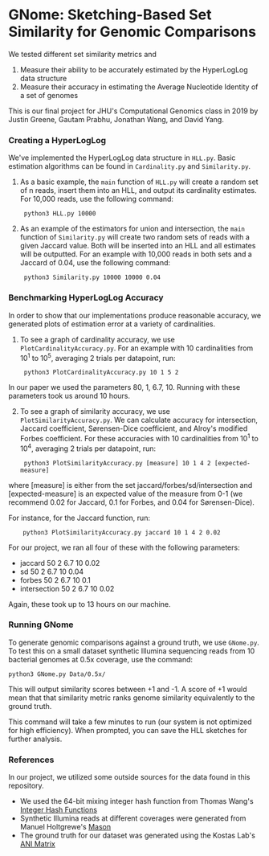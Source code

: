 # GNome: Sketching-Based Set Similarity for Genomic Comparisons

We tested different set similarity metrics and
1. Measure their ability to be accurately estimated by the HyperLogLog data structure
2. Measure their accuracy in estimating the Average Nucleotide Identity of a set of genomes

This is our final project for JHU's Computational Genomics class in 2019 by Justin Greene, Gautam Prabhu, Jonathan Wang, and David Yang.

### Creating a HyperLogLog
We've implemented the HyperLogLog data structure in `HLL.py`. Basic estimation algorithms can be found in `Cardinality.py` and `Similarity.py`.

1. As a basic example, the `main` function of `HLL.py` will create a random set of n reads, insert them into an HLL, and output its cardinality estimates. For 10,000 reads, use the following command:

        python3 HLL.py 10000

2. As an example of the estimators for union and intersection, the `main` function of `Similarity.py` will create two random sets of reads with a given Jaccard value. Both will be inserted into an HLL and all estimates will be outputted. For an example with 10,000 reads in both sets and a Jaccard of 0.04, use the following command:

        python3 Similarity.py 10000 10000 0.04

### Benchmarking HyperLogLog Accuracy

In order to show that our implementations produce reasonable accuracy, we generated plots of estimation error at a variety of cardinalities.

1. To see a graph of cardinality accuracy, we use  `PlotCardinalityAccuracy.py`. For an example with 10 cardinalities from 10<sup>1</sup> to 10<sup>5</sup>, averaging 2 trials per datapoint, run:

        python3 PlotCardinalityAccuracy.py 10 1 5 2

In our paper we used the parameters 80, 1, 6.7, 10. Running with these parameters took us around 10 hours.

2. To see a graph of similarity accuracy, we use  `PlotSimilarityAccuracy.py`. We can calculate accuracy for intersection, Jaccard coefficient, Sørensen-Dice coefficient, and Alroy's modified Forbes coefficient. For these accuracies with 10 cardinalities from 10<sup>1</sup> to 10<sup>4</sup>, averaging 2 trials per datapoint, run:

        python3 PlotSimilarityAccuracy.py [measure] 10 1 4 2 [expected-measure]

where [measure] is either from the set jaccard/forbes/sd/intersection and [expected-measure] is an expected value of the measure from 0-1 (we recommend 0.02 for Jaccard, 0.1 for Forbes, and 0.04 for Sørensen-Dice).

For instance, for the Jaccard function, run:

        python3 PlotSimilarityAccuracy.py jaccard 10 1 4 2 0.02

For our project, we ran all four of these with the following parameters:
* jaccard 50 2 6.7 10 0.02
* sd 50 2 6.7 10 0.04
* forbes 50 2 6.7 10 0.1
* intersection 50 2 6.7 10 0.02

Again, these took up to 13 hours on our machine.

### Running GNome

To generate genomic comparisons against a ground truth, we use `GNome.py`. To test this on a small dataset synthetic Illumina sequencing reads from 10 bacterial genomes at 0.5x coverage, use the command:

    python3 GNome.py Data/0.5x/

This will output similarity scores between +1 and -1. A score of +1 would mean that that similarity metric ranks genome similarity equivalently to the ground truth.

This command will take a few minutes to run (our system is not optimized for high efficiency). When prompted, you can save the HLL sketches for further analysis.

### References

In our project, we utilized some outside sources for the data found in this repository.

* We used the 64-bit mixing integer hash function from Thomas Wang's [Integer Hash Functions](https://gist.github.com/badboy/6267743)
* Synthetic Illumina reads at different coverages were generated from Manuel Holtgrewe's [Mason](https://www.seqan.de/apps/mason/)
* The ground truth for our dataset was generated using the Kostas Lab's [ANI Matrix](http://enve-omics.ce.gatech.edu/g-matrix/index)

